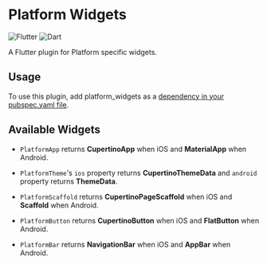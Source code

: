 # Platform Widgets

![Flutter](https://img.shields.io/badge/sdk-Flutter-9cf)
![Dart](https://img.shields.io/badge/language-Dart-blue)

A Flutter plugin for Platform specific widgets.

## Usage
To use this plugin, add platform_widgets as a [dependency in your pubspec.yaml file](https://flutter.io/platform-plugins/).

## Available Widgets

- `PlatformApp` returns **CupertinoApp** when iOS and **MaterialApp** when Android.

- `PlatformTheme`'s `ios` property returns **CupertinoThemeData** and `android` property returns **ThemeData**.

- `PlatformScaffold` returns **CupertinoPageScaffold** when iOS and **Scaffold** when Android.

- `PlatformButton` returns **CupertinoButton** when iOS and **FlatButton** when Android.

- `PlatformBar` returns **NavigationBar** when iOS and **AppBar** when Android.


